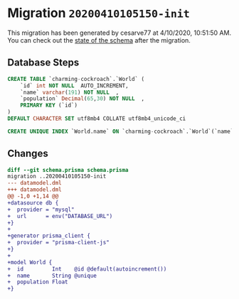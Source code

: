 # Migration `20200410105150-init`

This migration has been generated by cesarve77 at 4/10/2020, 10:51:50 AM.
You can check out the [state of the schema](./schema.prisma) after the migration.

## Database Steps

```sql
CREATE TABLE `charming-cockroach`.`World` (
    `id` int NOT NULL  AUTO_INCREMENT,
    `name` varchar(191) NOT NULL  ,
    `population` Decimal(65,30) NOT NULL  ,
    PRIMARY KEY (`id`)
) 
DEFAULT CHARACTER SET utf8mb4 COLLATE utf8mb4_unicode_ci

CREATE UNIQUE INDEX `World.name` ON `charming-cockroach`.`World`(`name`)
```

## Changes

```diff
diff --git schema.prisma schema.prisma
migration ..20200410105150-init
--- datamodel.dml
+++ datamodel.dml
@@ -1,0 +1,14 @@
+datasource db {
+  provider = "mysql"
+  url      = env("DATABASE_URL")
+}
+
+generator prisma_client {
+  provider = "prisma-client-js"
+}
+     
+model World {
+  id         Int    @id @default(autoincrement())
+  name       String @unique
+  population Float
+}
```


